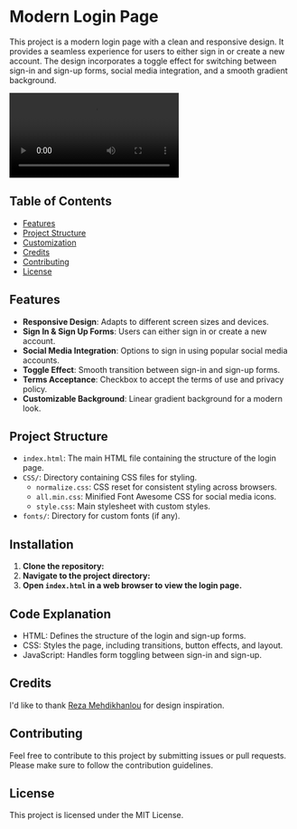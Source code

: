 # Modern Login Page

This project is a modern login page with a clean and responsive design. It provides a seamless experience for users to either sign in or create a new account. The design incorporates a toggle effect for switching between sign-in and sign-up forms, social media integration, and a smooth gradient background.

![Demo Video](Media/Demo.mp4)

## Table of Contents
- [Features](#Features)
- [Project Structure](#project-structure)
- [Customization](#customization)
- [Credits](#credits)
- [Contributing](#contributing)
- [License](#license)

## Features

- **Responsive Design**: Adapts to different screen sizes and devices.
- **Sign In & Sign Up Forms**: Users can either sign in or create a new account.
- **Social Media Integration**: Options to sign in using popular social media accounts.
- **Toggle Effect**: Smooth transition between sign-in and sign-up forms.
- **Terms Acceptance**: Checkbox to accept the terms of use and privacy policy.
- **Customizable Background**: Linear gradient background for a modern look.

## Project Structure

- `index.html`: The main HTML file containing the structure of the login page.
- `CSS/`: Directory containing CSS files for styling.
  - `normalize.css`: CSS reset for consistent styling across browsers.
  - `all.min.css`: Minified Font Awesome CSS for social media icons.
  - `style.css`: Main stylesheet with custom styles.
- `fonts/`: Directory for custom fonts (if any).

## Installation

1. **Clone the repository:**
2. **Navigate to the project directory:**
3. **Open `index.html` in a web browser to view the login page.**

## Code Explanation
- HTML: Defines the structure of the login and sign-up forms.
- CSS: Styles the page, including transitions, button effects, and layout.
- JavaScript: Handles form toggling between sign-in and sign-up.

## Credits
I'd like to thank [Reza Mehdikhanlou](https://github.com/AsmrProg-YT) for design inspiration.

## Contributing
Feel free to contribute to this project by submitting issues or pull requests. Please make sure to follow the contribution guidelines.

## License
This project is licensed under the MIT License.